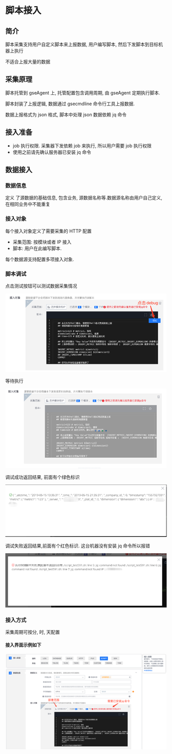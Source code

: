 # 脚本接入

## 简介

脚本采集支持用户自定义脚本来上报数据, 用户编写脚本, 然后下发脚本到目标机器上执行

不适合上报大量的数据

## 采集原理

脚本托管到 gseAgent 上, 托管配置包含调用周期, 由 gseAgent 定期执行脚本.

脚本封装了上报逻辑, 数据通过 gsecmdline 命令行工具上报数据.

数据上报格式为 json 格式, 脚本中处理 json 数据依赖 jq 命令

## 接入准备

* job 执行权限. 采集器下发依赖 job 来执行, 所以用户需要 job 执行权限
* 使用之前请先确认服务器已安装 jq 命令

## 数据接入

### 数据信息

定义 了源数据的基础信息, 包含业务, 源数据名称等.数据源名称由用户自己定义, 在相同业务中不能重复

### 接入对象

每个接入对象定义了需要采集的 HTTP 配置

* 采集范围: 按模块或者 IP 接入
* 脚本: 用户在此编写脚本.  

每个数据源支持配置多项接入对象.

### 脚本调试

点击测试按钮可以测试数据采集情况

![](../../../../assets/click_debug_script.png)



等待执行

![](../../../../assets/wait_debug_script.png)

调试成功返回结果, 前面有个绿色标识

![](../../../../assets/debug_success_script.png)

调试失败返回结果,前面有个红色标识. 这台机器没有安装 jq 命令所以报错

![](../../../../assets/debug_error_script.png)



### 接入方式

采集周期可按分, 时, 天配置

#### 接入界面示例如下

![](../../../../assets/new_script_access.png)

